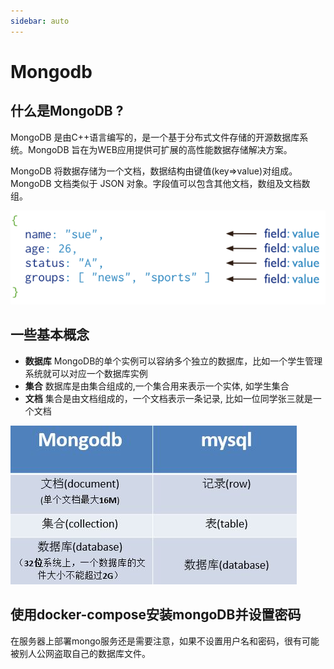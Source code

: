 ```yaml
---
sidebar: auto
---
```


# Mongodb

## 什么是MongoDB ?

MongoDB 是由C++语言编写的，是一个基于分布式文件存储的开源数据库系统。MongoDB 旨在为WEB应用提供可扩展的高性能数据存储解决方案。

MongoDB 将数据存储为一个文档，数据结构由键值(key=>value)对组成。MongoDB 文档类似于 JSON 对象。字段值可以包含其他文档，数组及文档数组。

![数据图示](../../images/database/mongodb/01.png)

## 一些基本概念
- **数据库** MongoDB的单个实例可以容纳多个独立的数据库，比如一个学生管理系统就可以对应一个数据库实例
- **集合** 数据库是由集合组成的,一个集合用来表示一个实体, 如学生集合
- **文档** 集合是由文档组成的，一个文档表示一条记录, 比如一位同学张三就是一个文档

![和mysql关系](../../images/database/mongodb/02.jpeg)

## 使用docker-compose安装mongoDB并设置密码
在服务器上部署mongo服务还是需要注意，如果不设置用户名和密码，很有可能被别人公网盗取自己的数据库文件。



